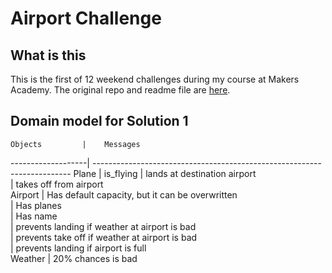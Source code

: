 Airport Challenge
=================

What is this
---------

This is the first of 12 weekend challenges during my course at Makers Academy.
The original repo and readme file are [here](https://github.com/makersacademy/airport_challenge).

Domain model for Solution 1
--------------------------

    Objects         |    Messages                                                             
 -------------------| ------------------------------------------------------------------------
 Plane              | is_flying
                    | lands at destination airport                                          
                    | takes off from airport                                                                           
 Airport            | Has default capacity, but it can be overwritten                           
                    | Has planes                                                               
                    | Has name                                                               
                    | prevents landing if weather at airport is bad                                      
                    | prevents take off if weather at airport is bad                                    
                    | prevents landing if airport is full  
 Weather            | 20% chances is bad                      

